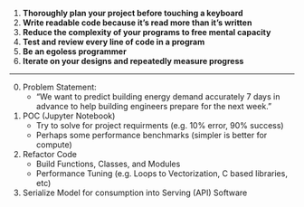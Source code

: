 



1. **Thoroughly plan your project before touching a keyboard**
1. **Write readable code because it’s read more than it’s written**
1. **Reduce the complexity of your programs to free mental capacity**
1. **Test and review every line of code in a program**
1. **Be an egoless programmer**
1. **Iterate on your designs and repeatedly measure progress**



-------

0. Problem Statement:
    - “We want to predict building energy demand accurately 7 days in advance to help building engineers prepare for the next week.”
1. POC (Jupyter Notebook)
    - Try to solve for project requirments (e.g. 10% error, 90% success)
    - Perhaps some performance benchmarks (simpler is better for compute)
2. Refactor Code
    - Build Functions, Classes, and Modules
    - Performance Tuning (e.g. Loops to Vectorization, C based libraries, etc)
3. Serialize Model for consumption into Serving (API) Software

